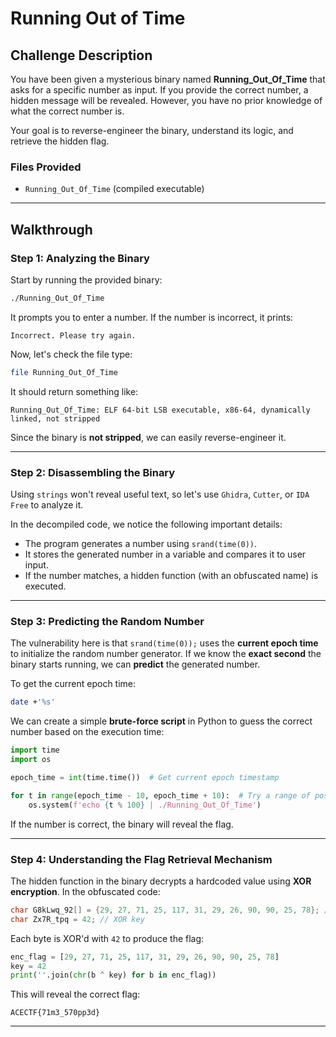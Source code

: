 # **Running Out of Time**

## **Challenge Description**  

You have been given a mysterious binary named **Running_Out_Of_Time** that asks for a specific number as input. If you provide the correct number, a hidden message will be revealed. However, you have no prior knowledge of what the correct number is.  

Your goal is to reverse-engineer the binary, understand its logic, and retrieve the hidden flag.  

### **Files Provided**  
- `Running_Out_Of_Time` (compiled executable)  

---

## **Walkthrough**  

### **Step 1: Analyzing the Binary**  

Start by running the provided binary:  

```sh
./Running_Out_Of_Time
```

It prompts you to enter a number. If the number is incorrect, it prints:  

```
Incorrect. Please try again.
```

Now, let's check the file type:  

```sh
file Running_Out_Of_Time
```

It should return something like:  

```
Running_Out_Of_Time: ELF 64-bit LSB executable, x86-64, dynamically linked, not stripped
```

Since the binary is **not stripped**, we can easily reverse-engineer it.  

---

### **Step 2: Disassembling the Binary**  

Using `strings` won't reveal useful text, so let's use `Ghidra`, `Cutter`, or `IDA Free` to analyze it.  

In the decompiled code, we notice the following important details:  

- The program generates a number using `srand(time(0))`.  
- It stores the generated number in a variable and compares it to user input.  
- If the number matches, a hidden function (with an obfuscated name) is executed.  

---

### **Step 3: Predicting the Random Number**  

The vulnerability here is that `srand(time(0));` uses the **current epoch time** to initialize the random number generator. If we know the **exact second** the binary starts running, we can **predict** the generated number.  

To get the current epoch time:  

```sh
date +'%s'
```

We can create a simple **brute-force script** in Python to guess the correct number based on the execution time:  

```python
import time
import os

epoch_time = int(time.time())  # Get current epoch timestamp

for t in range(epoch_time - 10, epoch_time + 10):  # Try a range of possible seeds
    os.system(f'echo {t % 100} | ./Running_Out_Of_Time')
```

If the number is correct, the binary will reveal the flag.  

---

### **Step 4: Understanding the Flag Retrieval Mechanism**  

The hidden function in the binary decrypts a hardcoded value using **XOR encryption**. In the obfuscated code:  

```c
char G8kLwq_92[] = {29, 27, 71, 25, 117, 31, 29, 26, 90, 90, 25, 78}; // Encrypted flag
char Zx7R_tpq = 42; // XOR key
```

Each byte is XOR'd with `42` to produce the flag:  

```python
enc_flag = [29, 27, 71, 25, 117, 31, 29, 26, 90, 90, 25, 78]
key = 42
print(''.join(chr(b ^ key) for b in enc_flag))
```

This will reveal the correct flag:  

```
ACECTF{71m3_570pp3d}
```

---

